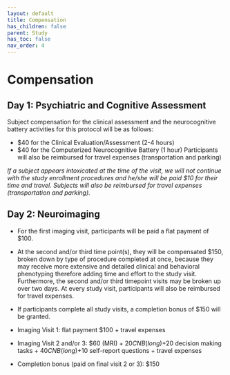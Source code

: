 ```yaml
---
layout: default
title: Compensation
has_children: false
parent: Study
has_toc: false
nav_order: 4
---
```

# Compensation
## Day 1: Psychiatric and Cognitive Assessment
 Subject compensation for the clinical assessment and the neurocognitive battery activities for this protocol will be as follows:
- $40 for the Clinical Evaluation/Assessment (2-4 hours) 
- $40 for the Computerized Neurocognitive Battery (1 hour) 
Participants will also be reimbursed for travel expenses (transportation and parking)
    
_If a subject appears intoxicated at the time of the visit, we will not continue with the study enrollment procedures and he/she will be paid $10 for their time and travel. Subjects will also be reimbursed for travel expenses (transportation and parking)._

## Day 2: Neuroimaging
- For the first imaging visit, participants will be paid a flat payment of $100.
- At the second and/or third time point(s), they will be compensated $150, broken down by type of procedure completed at once, because they may receive more extensive and detailed clinical and behavioral phenotyping therefore adding time and effort to the study visit. Furthermore, the second and/or third timepoint visits may be broken up over two days. At every study visit, participants will also be reimbursed for travel expenses. 
- If participants complete all study visits, a completion bonus of $150 will be granted. 

 - Imaging Visit 1: flat payment $100 + travel expenses

 - Imaging Visit 2 and/or 3: $60 (MRI) + $20 CNB (long) +$20 decision making tasks + $40 CNB (long) +$10 self-report questions + travel expenses

- Completion bonus (paid on final visit 2 or 3): $150 